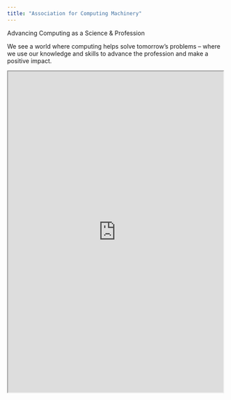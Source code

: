 ```yaml
---
title: "Association for Computing Machinery"
---
```


Advancing Computing as a Science & Profession

We see a world where computing helps solve tomorrow’s problems – where we use our knowledge and skills to advance the profession and make a positive impact.

<iframe height="750" width="100%" src="https://ewelton.github.io/ktest/wiki.html#Association%20for%20Computing%20Machinery"></iframe>

